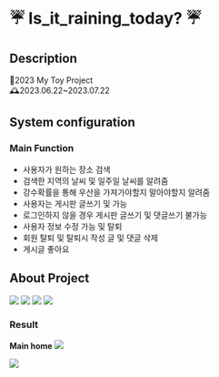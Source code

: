 # ☔ Is_it_raining_today? ☔

## Description
📌2023 My Toy Project                                                                                                            
  🕰️2023.06.22~2023.07.22
                                                                           
## System configuration
 



### Main Function
- 사용자가 원하는 장소 검색
- 검색한 지역의 날씨 및 일주일 날씨를 알려줌
- 강수확률을 통해 우산을 가져가야할지 말아야할지 알려줌
- 사용자는 게시판 글쓰기 및 가능
- 로그인하지 않을 경우 게시판 글쓰기 및 댓글쓰기 불가능
- 사용자 정보 수정 가능 및 탈퇴
- 회원 탈퇴 및 탈퇴시 작성 글 및 댓글 삭제
- 게시글 좋아요                                                                                                                                     

## About Project                                                                                                                          
  <img src="https://img.shields.io/badge/mysql-4479A1?style=for-the-badge&logo=mysql&logoColor=white"> <img src="https://img.shields.io/badge/spring-6DB33F?style=for-the-badge&logo=spring&logoColor=white"> <img src="https://img.shields.io/badge/html5-E34F26?style=for-the-badge&logo=html5&logoColor=white"> <img src="https://img.shields.io/badge/javascript-F7DF1E?style=for-the-badge&logo=javascript&logoColor=black"> 


### Result
**Main home**
<img src="https://github.com/jeongYuri/Is_it_raining_today/assets/74125993/648c622e-9708-472b-80a2-ced6c2dc08ca.png" />

<img src="https://github.com/jeongYuri/Is_it_raining_today/assets/74125993/bdef7e63-65c5-472e-884e-b616c76e0d7a.png" />




